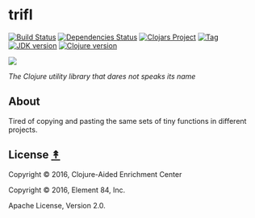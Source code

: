 # trifl

[![Build Status][travis-badge]][travis]
[![Dependencies Status][deps-badge]][deps]
[![Clojars Project][clojars-badge]][clojars]
[![Tag][tag-badge]][tag]
[![JDK version][jdk-v]](.travis.yml)
[![Clojure version][clojure-v]](project.clj)

[![][logo]][logo-large]

*The Clojure utility library that dares not speaks its name*


## About

Tired of copying and pasting the same sets of tiny functions in different
projects.


## License [&#x219F;](#contents)

Copyright © 2016, Clojure-Aided Enrichment Center

Copyright © 2016, Element 84, Inc.

Apache License, Version 2.0.


<!-- Named page links below: /-->

[travis]: https://travis-ci.org/clojusc/trifl
[travis-badge]: https://travis-ci.org/clojusc/trifl.png?branch=master
[deps]: http://jarkeeper.com/clojusc/trifl
[deps-badge]: http://jarkeeper.com/clojusc/trifl/status.svg
[logo]: resources/images/logo.png
[logo-large]: resources/images/logo-large.png
[tag-badge]: https://img.shields.io/github/tag/clojusc/trifl.svg
[tag]: https://github.com/clojusc/trifl/tags
[clojure-v]: https://img.shields.io/badge/clojure-1.8.0-blue.svg
[jdk-v]: https://img.shields.io/badge/jdk-1.7+-blue.svg
[clojars]: https://clojars.org/clojusc/trifl
[clojars-badge]: https://img.shields.io/clojars/v/clojusc/trifl.svg
[clojure ini]: https://github.com/jonase/clojure-ini
